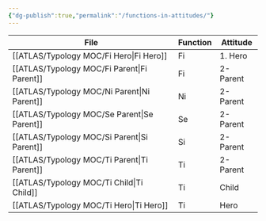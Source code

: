 ```yaml
---
{"dg-publish":true,"permalink":"/functions-in-attitudes/"}
---
```



| File                                           | Function | Attitude |
| ---------------------------------------------- | -------- | -------- |
| [[ATLAS/Typology MOC/Fi Hero\|Fi Hero]]     | Fi       | 1. Hero  |
| [[ATLAS/Typology MOC/Fi Parent\|Fi Parent]] | Fi       | 2-Parent |
| [[ATLAS/Typology MOC/Ni Parent\|Ni Parent]] | Ni       | 2-Parent |
| [[ATLAS/Typology MOC/Se Parent\|Se Parent]] | Se       | 2-Parent |
| [[ATLAS/Typology MOC/Si Parent\|Si Parent]] | Si       | 2-Parent |
| [[ATLAS/Typology MOC/Ti Parent\|Ti Parent]] | Ti       | 2-Parent |
| [[ATLAS/Typology MOC/Ti Child\|Ti Child]]   | Ti       | Child    |
| [[ATLAS/Typology MOC/Ti Hero\|Ti Hero]]     | Ti       | Hero     |


